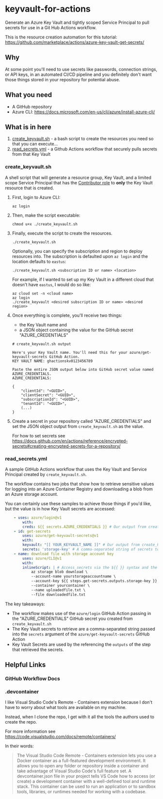 # keyvault-for-actions

Generate an Azure Key Vault and tightly scoped Service Principal to pull secrets for use in a Git Hub Actions workflow.

This is the resource creation automation for this tutorial: <https://github.com/marketplace/actions/azure-key-vault-get-secrets/>

## Why

At some point you'll need to use secrets like passwords, connection strings, or API keys, in an automated CI/CD pipeline and you definitely don't want those things stored in your repository for potential abuse.

## What you need

- A GitHub repository
- Azure CLI: <https://docs.microsoft.com/en-us/cli/azure/install-azure-cli/>

## What is in here

1. [create_keyvault.sh](#create_keyvault.sh) - a bash script to create the resources you need so that you can execute...
1. [read_secrets.yml](#read_secrets.yml) - a Github Actions workflow that securely pulls secrets from that Key Vault

### create_keyvault.sh

A shell script that will generate a resource group, Key Vault, and a limited scope Service Principal that has the [Contributor role](https://docs.microsoft.com/en-us/azure/role-based-access-control/built-in-roles) to __only__ the Key Vault resource that is created.

1. First, login to Azure CLI:

    ```shell
    az login
    ```

1. Then, make the script executable:

    ```shell
    chmod u+x ./create_keyvault.sh
    ```

1. Finally, execute the script to create the resources.

    ```shell
    ./create_keyvault.sh
    ```

    Optionally, you can specify the subscription and region to deploy resources into. The subscription is defaulted upon `az login` and the location defaults to `eastus`:

    ```shell
    ./create_keyvault.sh <subscription ID or name> <location>
    ```

    For example, if I wanted to set up my Key Vault in a different cloud that doesn't have `eastus`, I would do so like:

    ```shell
    az cloud set -n <cloud name>
    az login
    ./create_keyvault <desired subscription ID or name> <desired region>
    ```

1. Once everything is complete, you'll receive two things:

    - the Key Vault name and
    - a JSON object containing the value for the GitHub secret "AZURE_CREDENTIALS"

    ```shell
    # create_keyvault.sh output

    Here's your Key Vault name. You'll need this for your azure/get-keyvault-secrets GitHub Action.
    KEY VAULT NAME: ghactionskv0123456789

    Paste the entire JSON output below into GitHub secret value named AZURE_CREDENTIALS.
    AZURE_CREDENTIALS:

    {
        "clientId": "<GUID>",
        "clientSecret": "<GUID>",
        "subscriptionId": "<GUID>",
        "tenantId": "<GUID>",
        (...)
    }
    ```

1. Create a secret in your repository called "AZURE_CREDENTIALS" and set the JSON object output from `create_keyvault.sh` as the value.

    For how to set secrets see <https://docs.github.com/en/actions/reference/encrypted-secrets#creating-encrypted-secrets-for-a-repository/>

### read_secrets.yml

A sample GitHub Actions workflow that uses the Key Vault and Service Principal created by `create_keyvault.sh`.

The workflow contains two jobs that show how to retrieve sensitive values for logging into an Azure Container Registry and downloading a blob from an Azure storage account.

You can certainly use these samples to achieve those things if you'd like, but the value is in how Key Vault secrets are accessed:

```yaml
    - uses: azure/login@v1
        with:
        creds: ${{ secrets.AZURE_CREDENTIALS }} # Our output from create_keyvault.sh, stored as a GitHub Secret
    - id: get-secrets
        uses: azure/get-keyvault-secrets@v1
        with:
        keyvault: "[[ YOUR_KEYVAULT_NAME ]]" # Our output from create_keyvault.sh, written into the workflow
        secrets: 'storage-key' # A comma-separated string of secrets to retreive from Key Vault
    - name: download file with storage account key
        uses: azure/CLI@v1
        with:
        inlineScript: | # Access secrets via the ${{ }} syntax and the step id of the azure/get-keyvault-secrets Action
            az storage blob download \
            --account-name yourstorageaccountname \
            --account-key ${{ steps.get-secrets.outputs.storage-key }} \
            --container yourcontainer \
            --name uploadedfile.txt \
            --file downloadedfile.txt
```

The key takeaways:

- The workflow makes use of the `azure/login` GitHub Action passing in the "AZURE_CREDENTIALS" GitHub secret you created from `create_keyvault.sh`
- The Key Vault secrets to retrieve are a comma-separated string passed into the `secrets` argument of the `azure/get-keyvault-secrets` GitHub Action
- Key Vault Secrets are used by the referencing the `outputs` of the step that retrieved the secrets.

## Helpful Links

### GitHub Workflow Docs

### .devcontainer

I like Visual Studio Code's Remote - Containers extension because I don't have to worry about what tools are available on my machine.

Instead, when I clone the repo, I get with it all the tools the authors used to create the repo.

For more information see <https://code.visualstudio.com/docs/remote/containers/>

In their words:

> The Visual Studio Code Remote - Containers extension lets you use a Docker container as a full-featured development environment. It allows you to open any folder or repository inside a container and take advantage of Visual Studio Code's full feature set. A devcontainer.json file in your project tells VS Code how to access (or create) a development container with a well-defined tool and runtime stack. This container can be used to run an application or to sandbox tools, libraries, or runtimes needed for working with a codebase.
